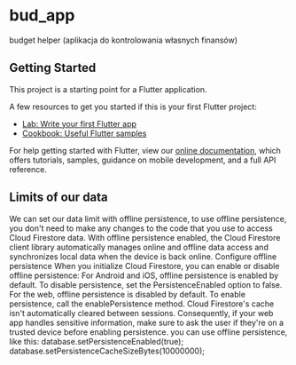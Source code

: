 # bud_app

budget helper (aplikacja do kontrolowania własnych finansów)  

## Getting Started

This project is a starting point for a Flutter application.

A few resources to get you started if this is your first Flutter project:

- [Lab: Write your first Flutter app](https://flutter.dev/docs/get-started/codelab)
- [Cookbook: Useful Flutter samples](https://flutter.dev/docs/cookbook)

For help getting started with Flutter, view our
[online documentation](https://flutter.dev/docs), which offers tutorials,
samples, guidance on mobile development, and a full API reference.

## Limits of our data
We can set our data limit with offline persistence, to use offline persistence, you don't need to make any changes to the code that you use to access Cloud Firestore data. With offline persistence enabled, the Cloud Firestore client library automatically manages online and offline data access and synchronizes local data when the device is back online.
Configure offline persistence
When you initialize Cloud Firestore, you can enable or disable offline persistence:
For Android and iOS, offline persistence is enabled by default. To disable persistence, set the PersistenceEnabled option to false.
For the web, offline persistence is disabled by default. To enable persistence, call the enablePersistence method. Cloud Firestore's cache isn't automatically cleared between sessions. Consequently, if your web app handles sensitive information, make sure to ask the user if they're on a trusted device before enabling persistence.
you can use offline persistence, like this:
database.setPersistenceEnabled(true);
database.setPersistenceCacheSizeBytes(10000000);

